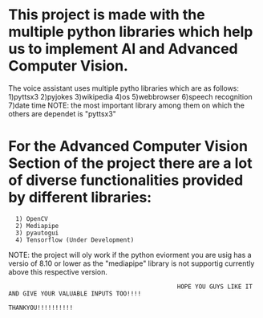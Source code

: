 # This project is made with the multiple python libraries which help us to implement AI and Advanced Computer Vision.
  The voice assistant uses multiple pytho libraries which are as follows:
      1)pyttsx3
      2)pyjokes
      3)wikipedia
      4)os
      5)webbrowser
      6)speech recognition
      7)date time
   NOTE: the most important library among them on which the others are dependet is "pyttsx3"
   
 # For the Advanced Computer Vision Section of the project there are a lot of diverse functionalities provided by different libraries:
      1) OpenCV
      2) Mediapipe
      3) pyautogui
      4) Tensorflow (Under Development)
      
   NOTE: the project will oly work if the python eviorment you are usig has a versio of 8.10 or lower 
         as the "mediapipe" library is not supportig currently above this respective version.
         
                                                   HOPE YOU GUYS LIKE IT AND GIVE YOUR VALUABLE INPUTS TOO!!!!
                                                                        THANKYOU!!!!!!!!!!
